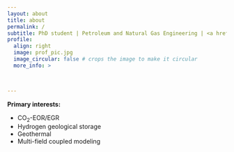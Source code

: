 ```yaml
---
layout: about
title: about
permalink: /
subtitle: PhD student | Petroleum and Natural Gas Engineering | <a href='https://www.cup.edu.cn/'>China University of Petroleum (Beijing)</a>.
profile:
  align: right
  image: prof_pic.jpg
  image_circular: false # crops the image to make it circular
  more_info: >
   


---
```


__Primary interests:__

- CO<sub>2</sub>-EOR/EGR
- Hydrogen geological storage
- Geothermal
- Multi-field coupled modeling

